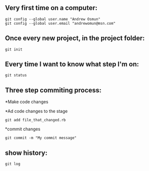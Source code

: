 Very first time on a computer:
------------------------------

    git config --global user.name "Andrew Osmun" 
    git config --global user.email "andrewomun@msn.com" 

Once every new project, in the project folder:
-----------------------

    git init

Every time I want to know what step I'm on:
------------------------------------------
    
    git status

Three step commiting process:
-----------------------------

*Make code changes

*Ad code changes to the stage

    git add file_that_changed.rb

*commit changes

    git commit -m "My commit message"

show history:
-------------

    git log


